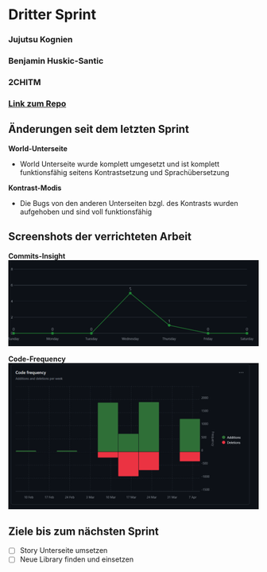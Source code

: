 # Dritter Sprint

### Jujutsu Kognien
### Benjamin Huskic-Santic
### 2CHITM 
### [Link zum Repo](https://github.com/htl-leo-medtwt-projects/2425-sommerprojekt-2chitm-BenjaminH-S) 

## Änderungen seit dem letzten Sprint 

**World-Unterseite**
- World Unterseite wurde komplett umgesetzt und ist komplett funktionsfähig seitens Kontrastsetzung und Sprachübersetzung

**Kontrast-Modis**
- Die Bugs von den anderen Unterseiten bzgl. des Kontrasts wurden aufgehoben und sind voll funktionsfähig

## Screenshots der verrichteten Arbeit

**Commits-Insight**
![Commits](image_2.png)


**Code-Frequency**
![Code-Additions](image_3.png)

## Ziele bis zum nächsten Sprint 
- [ ] Story Unterseite umsetzen
- [ ] Neue Library finden und einsetzen 